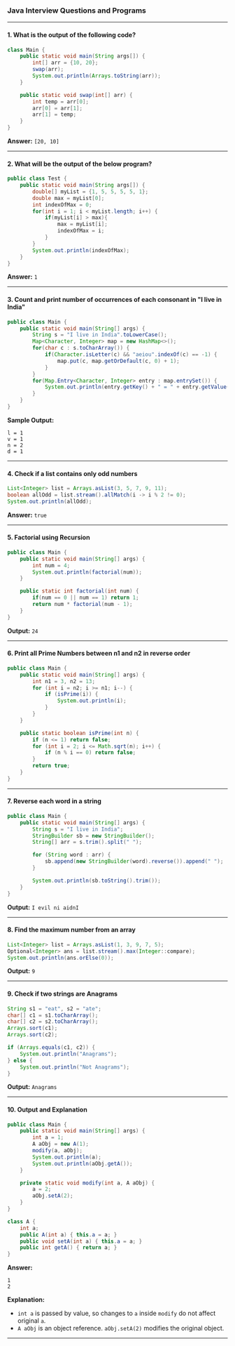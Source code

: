 ### Java Interview Questions and Programs

---

#### **1. What is the output of the following code?**

```java
class Main {
    public static void main(String args[]) {
        int[] arr = {10, 20};
        swap(arr);
        System.out.println(Arrays.toString(arr));
    }

    public static void swap(int[] arr) {
        int temp = arr[0];
        arr[0] = arr[1];
        arr[1] = temp;
    }
}
```

**Answer:** `[20, 10]`

---

#### **2. What will be the output of the below program?**

```java
public class Test {
    public static void main(String args[]) {
        double[] myList = {1, 5, 5, 5, 5, 1};
        double max = myList[0];
        int indexOfMax = 0;
        for(int i = 1; i < myList.length; i++) {
            if(myList[i] > max){
                max = myList[i];
                indexOfMax = i;
            }
        }
        System.out.println(indexOfMax);
    }
}
```

**Answer:** `1`

---

#### **3. Count and print number of occurrences of each consonant in "I live in India"**

```java
public class Main {
    public static void main(String[] args) {
        String s = "I live in India".toLowerCase();
        Map<Character, Integer> map = new HashMap<>();
        for(char c : s.toCharArray()) {
            if(Character.isLetter(c) && "aeiou".indexOf(c) == -1) {
                map.put(c, map.getOrDefault(c, 0) + 1);
            }
        }
        for(Map.Entry<Character, Integer> entry : map.entrySet()) {
            System.out.println(entry.getKey() + " = " + entry.getValue());
        }
    }
}
```

**Sample Output:**

```
l = 1
v = 1
n = 2
d = 1
```

---

#### **4. Check if a list contains only odd numbers**

```java
List<Integer> list = Arrays.asList(3, 5, 7, 9, 11);
boolean allOdd = list.stream().allMatch(i -> i % 2 != 0);
System.out.println(allOdd);
```

**Answer:** `true`

---

#### **5. Factorial using Recursion**

```java
public class Main {
    public static void main(String[] args) {
        int num = 4;
        System.out.println(factorial(num));
    }

    public static int factorial(int num) {
        if(num == 0 || num == 1) return 1;
        return num * factorial(num - 1);
    }
}
```

**Output:** `24`

---

#### **6. Print all Prime Numbers between n1 and n2 in reverse order**

```java
public class Main {
    public static void main(String[] args) {
        int n1 = 3, n2 = 13;
        for (int i = n2; i >= n1; i--) {
            if (isPrime(i)) {
                System.out.println(i);
            }
        }
    }

    public static boolean isPrime(int n) {
        if (n <= 1) return false;
        for (int i = 2; i <= Math.sqrt(n); i++) {
            if (n % i == 0) return false;
        }
        return true;
    }
}
```

---

#### **7. Reverse each word in a string**

```java
public class Main {
    public static void main(String[] args) {
        String s = "I live in India";
        StringBuilder sb = new StringBuilder();
        String[] arr = s.trim().split(" ");

        for (String word : arr) {
            sb.append(new StringBuilder(word).reverse()).append(" ");
        }

        System.out.println(sb.toString().trim());
    }
}
```

**Output:** `I evil ni aidnI`

---

#### **8. Find the maximum number from an array**

```java
List<Integer> list = Arrays.asList(1, 3, 9, 7, 5);
Optional<Integer> ans = list.stream().max(Integer::compare);
System.out.println(ans.orElse(0));
```

**Output:** `9`

---

#### **9. Check if two strings are Anagrams**

```java
String s1 = "eat", s2 = "ate";
char[] c1 = s1.toCharArray();
char[] c2 = s2.toCharArray();
Arrays.sort(c1);
Arrays.sort(c2);

if (Arrays.equals(c1, c2)) {
    System.out.println("Anagrams");
} else {
    System.out.println("Not Anagrams");
}
```

**Output:** `Anagrams`

---

#### **10. Output and Explanation**

```java
public class Main {
    public static void main(String[] args) {
        int a = 1;
        A aObj = new A(1);
        modify(a, aObj);
        System.out.println(a);
        System.out.println(aObj.getA());
    }

    private static void modify(int a, A aObj) {
        a = 2;
        aObj.setA(2);
    }
}

class A {
    int a;
    public A(int a) { this.a = a; }
    public void setA(int a) { this.a = a; }
    public int getA() { return a; }
}
```

**Answer:**

```
1
2
```

**Explanation:**

* `int a` is passed by value, so changes to `a` inside `modify` do not affect original `a`.
* `A aObj` is an object reference. `aObj.setA(2)` modifies the original object.

---
